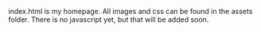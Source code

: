 index.html is my homepage. All images and css can be found in the assets folder. There is no javascript yet, but that will be added soon.
